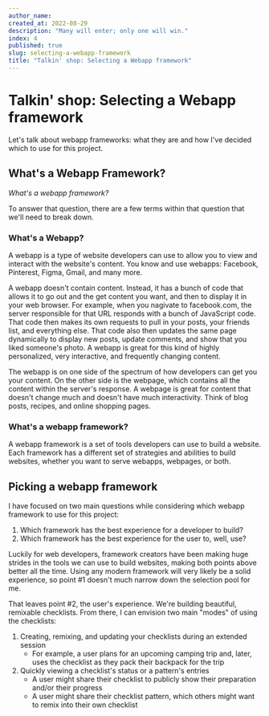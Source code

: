 ```yaml
---
author_name:
created_at: 2022-08-29
description: "Many will enter; only one will win."
index: 4
published: true
slug: selecting-a-webapp-framework
title: "Talkin' shop: Selecting a Webapp framework"
---
```


# Talkin' shop: Selecting a Webapp framework

Let's talk about webapp frameworks: what they are and how I've decided which to use for this project.

## What's a Webapp Framework?

_What's a webapp framework?_

To answer that question, there are a few terms within that question that we'll need to break down.

### What's a Webapp?

A webapp is a type of website developers can use to allow you to view and interact with the website's content. You know and use webapps: Facebook, Pinterest, Figma, Gmail, and many more.

A webapp doesn't contain content. Instead, it has a bunch of code that allows it to go out and the get content you want, and then to display it in your web browser. For example, when you nagivate to facebook.com, the server responsible for that URL responds with a bunch of JavaScript code. That code then makes its own requests to pull in your posts, your friends list, and everything else. That code also then updates the same page dynamically to display new posts, update comments, and show that you liked someone's photo. A webapp is great for this kind of highly personalized, very interactive, and frequently changing content.

The webapp is on one side of the spectrum of how developers can get you your content. On the other side is the webpage, which contains all the content within the server's response. A webpage is great for content that doesn't change much and doesn't have much interactivity. Think of blog posts, recipes, and online shopping pages.

### What's a webapp framework?

A webapp framework is a set of tools developers can use to build a website. Each framework has a different set of strategies and abilities to build websites, whether you want to serve webapps, webpages, or both.

## Picking a webapp framework

I have focused on two main questions while considering which webapp framework to use for this project:

1. Which framework has the best experience for a developer to build?
1. Which framework has the best experience for the user to, well, use?

Luckily for web developers, framework creators have been making huge strides in the tools we can use to build websites, making both points above better all the time. Using any modern framework will very likely be a solid experience, so point #1 doesn't much narrow down the selection pool for me.

That leaves point #2, the user's experience. We're building beautiful, remixable checklists. From there, I can envision two main "modes" of using the checklists:

1. Creating, remixing, and updating your checklists during an extended session
   - For example, a user plans for an upcoming camping trip and, later, uses the checklist as they pack their backpack for the trip
1. Quickly viewing a checklist's status or a pattern's entries
   - A user might share their checklist to publicly show their preparation and/or their progress
   - A user might share their checklist pattern, which others might want to remix into their own checklist

<!-- As with all technology, selecting between a webapp and a static webpage is all about tradeoffs. To complicate things further, modern developer tools -->

<!-- The internet is incredible. At its core, the internet is the idea of computers sending each other files. Much of the internet is the web, which is the part that focuses on the internet created directly for human consumption.

There's a spectrum of how content is delivered to and displayed by your web browser. One side of that spectrum is webpages, which are how the web began. The other side are web-apps, which are the latest era of the web.

Let's begin at the beginning. A webpage is a file that contains all of the content to be displayed. When you navigate to a URL (like www.yahoo.com), the server responsible for that URL can respond with a webpage. Your web browser displays that page and you see it. If two people request that URL, they both receive the same file. It's fast and reliable, and what the first era of the web was all about.

Before long, developers began using a language called JavaScript to add interactivity to their webpages. JavaScript can manipulate almost anything about a webpage, like creating a thumbnail preview of the image the user just uploaded, or powering a stopwatch the user can start, stop, and reset. The content of a webpage is still sent from the server, and that content is now interactive in your web browser using JavaScript.

That brings us to the other end of the spectrum and the most recent era of the web: web-apps. You know web-apps: Facebook, Gmail, Twitter, Pinterest, etc.

Instead of sending a webpage with all of the content like before, developers began to send a webpage that had minimal content and lots of JavaScript. That JavaScript has instructions to go get the data it needs as well as to update the current webpage to display it.

That's why Facebook and Twitter can scroll endlessly. They're built as webapps, so the JavaScript within can recognize that the user is nearing the end of the available content, go retrieve more content from the server, and seamlessly append it to the current webpage.

Web-apps have been an enormous success, and, like any enormous success, they have their critics. All technology is tradeoffs, and webapp critics argue they are often overused and, insodoing, make the web worse for users.

The tradeoff is something like comparing a fast-food joint to a sit-down restaurant. When you're on-the-go and need something quick and easy and consistent, a fast-food place is probably the best choice; if you plan to spend time over your meal as your order multiple times from the server (drinks, appetizers, meals, more drinks, maybe even desserts...?), then a sit-down restaurant is probably your best bet.

That analogy roughly matches the spectrum between webpages and web-apps. If you're delivering something quick and consistent, you should probably be serving webpages; if you're building a tool people will use repeatedly and/or for an extended period, a web-app will likely be a better experience.

That's an overview of a web-app. Now, what's a *web-app framework*?

A web-app framework is a set of tools to create a web-app. Web browsers were built to retrieve and display webpages. In order to do all the fancy stuff webapps do, they need a bunch of JavaScript to know how to get the data they need as well as how to update the page to display it.

To continue the food analogy, it's like a cook versus a chef. A cook can prepare pre-sliced cheese, frozen patties, and a bun from the bakery to get your burger to you quickly and consistently. A chef starts from scratch by sourcing beef from a butcher, pulling a seasonal veggie from the garden, and preparing it the way you asked (medium-rare, please). The chef needs more knowledge to do their thing. -->

